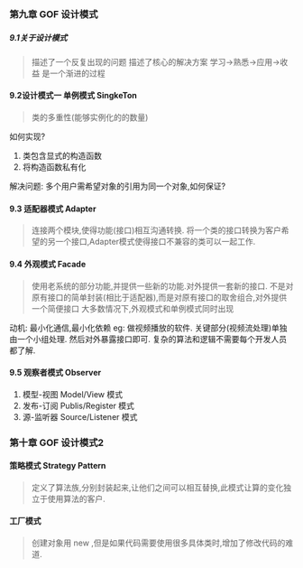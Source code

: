 
### 第九章 GOF 设计模式

##### 9.1关于设计模式
> 描述了一个反复出现的问题
> 描述了核心的解决方案
> 学习->熟悉->应用->收益 是一个渐进的过程

#### 9.2设计模式一 单例模式 SingkeTon
>类的多重性(能够实例化的的数量)

如何实现?
1. 类包含显式的构造函数
2. 将构造函数私有化
   
解决问题: 多个用户需希望对象的引用为同一个对象,如何保证?

#### 9.3 适配器模式 Adapter
> 连接两个模块,使得功能(接口)相互沟通转换. 
> 将一个类的接口转换为客户希望的另一个接口,Adapter模式使得接口不兼容的类可以一起工作.

#### 9.4 外观模式 Facade
> 使用老系统的部分功能,并提供一些新的功能.对外提供一套新的接口.
> 不是对原有接口的简单封装(相比于适配器),而是对原有接口的取舍组合,对外提供一个简便接口
> 大多数情况下,外观模式和单例模式同时出现

动机: 最小化通信,最小化依赖
eg: 做视频播放的软件. 关键部分(视频流处理)单独由一个小组处理. 然后对外暴露接口即可. 复杂的算法和逻辑不需要每个开发人员都了解.

#### 9.5 观察者模式 Observer 

1. 模型-视图 Model/View 模式
2. 发布-订阅 Publis/Register 模式
3. 源-监听器 Source/Listener 模式

### 第十章 GOF 设计模式2

#### 策略模式 Strategy Pattern
>定义了算法族,分别封装起来,让他们之间可以相互替换,此模式让算的变化独立于使用算法的客户.

#### 工厂模式
> 创建对象用 new ,但是如果代码需要使用很多具体类时,增加了修改代码的难道.

